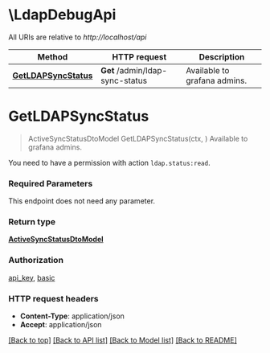 # \LdapDebugApi

All URIs are relative to *http://localhost/api*

Method | HTTP request | Description
------------- | ------------- | -------------
[**GetLDAPSyncStatus**](LdapDebugApi.md#GetLDAPSyncStatus) | **Get** /admin/ldap-sync-status | Available to grafana admins.


# **GetLDAPSyncStatus**
> ActiveSyncStatusDtoModel GetLDAPSyncStatus(ctx, )
Available to grafana admins.

You need to have a permission with action `ldap.status:read`.

### Required Parameters
This endpoint does not need any parameter.

### Return type

[**ActiveSyncStatusDtoModel**](ActiveSyncStatusDTO.md)

### Authorization

[api_key](../README.md#api_key), [basic](../README.md#basic)

### HTTP request headers

 - **Content-Type**: application/json
 - **Accept**: application/json

[[Back to top]](#) [[Back to API list]](../README.md#documentation-for-api-endpoints) [[Back to Model list]](../README.md#documentation-for-models) [[Back to README]](../README.md)

